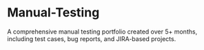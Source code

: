 # Manual-Testing
A comprehensive manual testing portfolio created over 5+ months, including test cases, bug reports, and JIRA-based projects.
